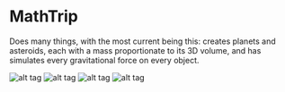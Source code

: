 # MathTrip
Does many things, with the most current being this: creates planets and asteroids, each with a mass proportionate to its 3D volume, and has simulates every gravitational force on every object.

![alt tag](https://raw.github.com/lukedottec/MathTrip/master/res/example1.png)
![alt tag](https://github.com/lukedottec/MathTrip/blob/master/res/example4.png)
![alt tag](https://raw.github.com/lukedottec/MathTrip/master/res/example2.png)
![alt tag](https://raw.github.com/lukedottec/MathTrip/master/res/example3.png)
